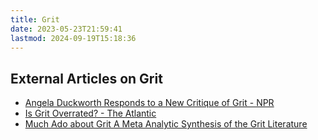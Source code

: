 ```yaml
---
title: Grit
date: 2023-05-23T21:59:41
lastmod: 2024-09-19T15:18:36
---
```


## External Articles on Grit

- [Angela Duckworth Responds to a New Critique of Grit - NPR](http://www.npr.org/sections/ed/2016/05/25/479172868/angela-duckworth-responds-to-a-new-critique-of-grit)
- [Is Grit Overrated? - The Atlantic](http://www.theatlantic.com/magazine/archive/2016/05/is-grit-overrated/476397/#article-comments)
- [Much Ado about Grit A Meta Analytic Synthesis of the Grit Literature](https://www.academia.edu/25397556/Much_Ado_about_Grit_A_Meta-Analytic_Synthesis_of_the_Grit_Literature)
